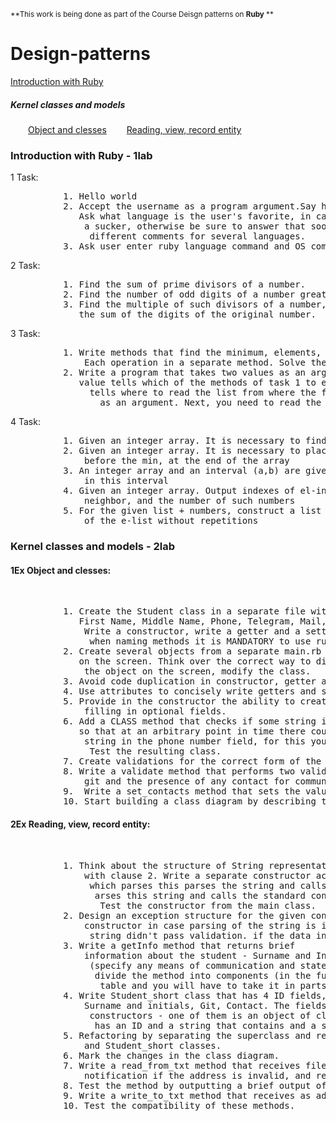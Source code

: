 <sub>**This work is being done as part of the Course Deisgn patterns on <strong>Ruby</strong> **</sub> 
# Design-patterns
<p>
<a href="https://github.com/StrongerProgrammer7/Design-patterns/README.md#-introduction-with-ruby---1lab">Introduction with Ruby</a></br>
<h5>Kernel classes and models</h5>
&emsp;&emsp;<a href="https://github.com/StrongerProgrammer7/Design-patterns/README.md#1ex-object-and-clesses">Object and clesses<a/>
&emsp;&emsp;<a href="https://github.com/StrongerProgrammer7/Design-patterns/README.md#2ex-reading-view-record-entity">Reading, view, record entity<a/>
</p>
<div>
<h3> Introduction with Ruby - 1lab</h3>
<p>1 Task: <br/><pre>
          1.&emsp;Hello world
          2.&emsp;Accept the username as a program argument.Say hello to the user using string formatting. 
          &emsp;&emsp;&emsp;Ask what language is the user's favorite, in case it is ruby, answer that the user is 
          &emsp;&emsp;&emsp;&emsp;a sucker, otherwise be sure to answer that soon it will be ruby and put 
          &emsp;&emsp;&emsp;&emsp;&emsp;different comments for several languages.
          3.&emsp;Ask user enter ruby language command and OS command. Execute ruby and OS command</pre>
</p>
<p> 2 Task:<br/><pre>
          1.&emsp;Find the sum of prime divisors of a number.
          2.&emsp;Find the number of odd digits of a number greater than 3
          3.&emsp;Find the multiple of such divisors of a number, the sum of the digits less than 
          &emsp; &emsp;the sum of the digits of the original number.
</pre></p>
<p> 3 Task:<br/><pre>
          1.&emsp;Write methods that find the minimum, elements, number of the first positive element.
          &emsp; &emsp; Each operation in a separate method. Solve the problem using loops (for and while)
          2.&emsp;Write a program that takes two values as an argument. The first
          &emsp; &emsp;value tells which of the methods of task 1 to execute, the second one 
          &emsp; &emsp; &emsp;tells where to read the list from where the file address should be written 
          &emsp; &emsp; &emsp; &emsp;as an argument. Next, you need to read the array and execute the method.
</pre></p>
<p> 4 Task:<br/><pre>
          1.&emsp;Given an integer array. It is necessary to find the number of emails located after the last max
          2.&emsp;Given an integer array. It is necessary to place the elements, located 
           &emsp; &emsp;before the min, at the end of the array
          3.&emsp;An integer array and an interval (a,b) are given. Need to find the max of the elements 
           &emsp; &emsp;in this interval
          4.&emsp;Given an integer array. Output indexes of el-in, which are less than its left  
           &emsp; &emsp;neighbor, and the number of such numbers
          5.&emsp;For the given list + numbers, construct a list of all + prime divisors  
           &emsp; &emsp;of the e-list without repetitions
</pre></p>
</div>
<h3> Kernel classes and models - 2lab</h3>
<div>
<p><h4>1Ex Object and clesses:</h4> <br/><pre>
          1.&emsp;Create the Student class in a separate file with the object fields ID, Last Name, 
            &emsp;First Name, Middle Name, Phone, Telegram, Mail, Git. Full name is required, others are not.
            &emsp;&emsp;Write a constructor, write a getter and a setter for each field, 
            &emsp;&emsp;&emsp;when naming methods it is MANDATORY to use ruby naming conventions.
          2.&emsp;Create several objects from a separate main.rb file and display information about them 
            &emsp;on the screen. Think over the correct way to display information about the current state of 
            &emsp;&emsp;the object on the screen, modify the class.
          3.&emsp;Avoid code duplication in constructor, getter and setter. 
          4.&emsp;Use attributes to concisely write getters and setters. 
          5.&emsp;Provide in the constructor the ability to create objects with any combination of 
            &emsp;&emsp;filling in optional fields.
          6.&emsp;Add a CLASS method that checks if some string is a phone number. Modify the class  
            &emsp;so that at an arbitrary point in time there could not be an object with an invalid 
            &emsp;&emsp;string in the phone number field, for this you will have to modify the constructors.  
            &emsp;&emsp;&emsp;Test the resulting class.
          7.&emsp;Create validations for the correct form of the string in the remaining fields.
          8.&emsp;Write a validate method that performs two validations of the presence of the
            &emsp;&emsp;git and the presence of any contact for communication, if possible separate the methods.
          9.&emsp; Write a set_contacts method that sets the value of a field or fields for the entered contacts.
          10.&emsp;Start building a class diagram by describing this class.</pre>
</p>
<p><h4>2Ex Reading, view, record entity:</h4> <br/><pre>
          1. Think about the structure of String representation of the class object,coordinate it 
             &emsp;with clause 2. Write a separate constructor accepting a string as an input, 
             &emsp;&emsp;which parses this parses the string and calls the standard constructor with
             &emsp;&emsp;&emsp;arses this string and calls the standard constructor with the parameters. 
             &emsp;&emsp;&emsp;&emsp;Test the constructor from the main class.
          2. Design an exception structure for the given constructor
             &emsp;constructor in case parsing of the string is impossible and in case the data in the 
             &emsp;&emsp;string didn't pass validation. if the data in the string is not validated. 3.
          3. Write a getInfo method that returns brief
             &emsp;information about the student - Surname and Initials; git, communication
             &emsp;&emsp;(specify any means of communication and state what it is) on ONE line. If possible,
             &emsp;&emsp;&emsp;divide the method into components (in the future this information will be displayed in
             &emsp;&emsp;&emsp;&emsp;table and you will have to take it in parts).
          4. Write Student_short class that has 4 ID fields,
             &emsp;Surname and initials, Git, Contact. The fields can't be edit. There are two possible 
             &emsp;&emsp;constructors - one of them is an object of class Student.Student class object, the other
             &emsp;&emsp;&emsp;has an ID and a string that contains and a string that contains all other information.
          5. Refactoring by separating the superclass and removing code duplication in the Student 
             &emsp;and Student_short classes.
          6. Mark the changes in the class diagram.
          7. Write a read_from_txt method that receives file address arguments, throws an exception with
             &emsp;notification if the address is invalid, and returns an array of Student type objects.
          8. Test the method by outputting a brief output of information about each object.
          9. Write a write_to_txt method that receives as address, name of a file, and a list of objects of type Student.
          10. Test the compatibility of these methods.
</pre></p>
</div>
